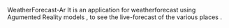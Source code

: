 WeatherForecast-Ar
It is an application for weatherforecast using Agumented Reality models , to see the  live-forecast of the various places . 
